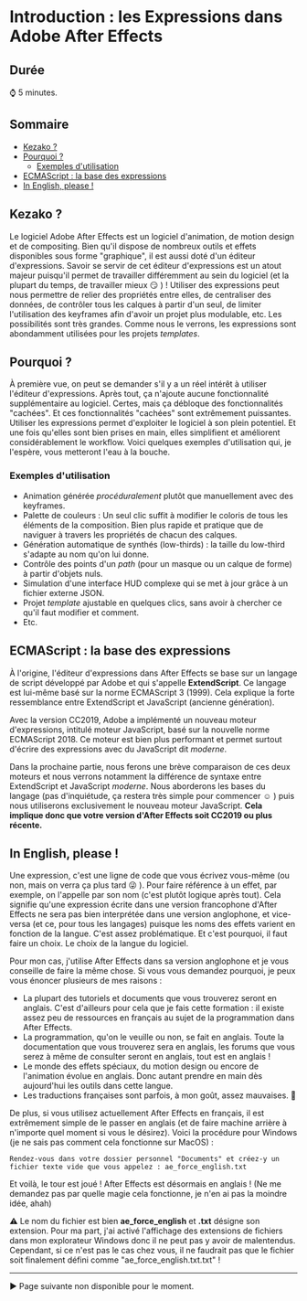 <!-- omit in toc -->
# Introduction : les **Expressions** dans Adobe After Effects

<!-- omit in toc -->
## Durée

:watch: 5 minutes.

<!-- omit in toc -->
## Sommaire

- [Kezako ?](#kezako-)
- [Pourquoi ?](#pourquoi-)
  - [Exemples d'utilisation](#exemples-dutilisation)
- [ECMAScript : la base des expressions](#ecmascript--la-base-des-expressions)
- [In English, please !](#in-english-please-)

## Kezako ?

Le logiciel Adobe After Effects est un logiciel d'animation, de motion design et de compositing. Bien qu'il dispose de nombreux outils et effets disponibles sous forme "graphique", il est aussi doté d'un éditeur d'expressions. Savoir se servir de cet éditeur d'expressions est un atout majeur puisqu'il permet de travailler différemment au sein du logiciel (et la plupart du temps, de travailler mieux :smirk: ) ! Utiliser des expressions peut nous permettre de relier des propriétés entre elles, de centraliser des données, de contrôler tous les calques à partir d'un seul, de limiter l'utilisation des keyframes afin d'avoir un projet plus modulable, etc. Les possibilités sont très grandes. Comme nous le verrons, les expressions sont abondamment utilisées pour les projets *templates*. 

## Pourquoi ?

À première vue, on peut se demander s'il y a un réel intérêt à utiliser l'éditeur d'expressions. Après tout, ça n'ajoute aucune fonctionnalité supplémentaire au logiciel. Certes, mais ça débloque des fonctionnalités "cachées". Et ces fonctionnalités "cachées" sont extrêmement puissantes. Utiliser les expressions permet d'exploiter le logiciel à son plein potentiel. Et une fois qu'elles sont bien prises en main, elles simplifient et améliorent considérablement le workflow. Voici quelques exemples d'utilisation qui, je l'espère, vous metteront l'eau à la bouche.

### Exemples d'utilisation

- Animation générée *procéduralement* plutôt que manuellement avec des keyframes.
- Palette de couleurs : Un seul clic suffit à modifier le coloris de tous les éléments de la composition. Bien plus rapide et pratique que de naviguer à travers les propriétés de chacun des calques.
- Génération automatique de synthés (low-thirds) : la taille du low-third s'adapte au nom qu'on lui donne.
- Contrôle des points d'un *path* (pour un masque ou un calque de forme) à partir d'objets nuls.
- Simulation d'une interface HUD complexe qui se met à jour grâce à un fichier externe JSON.
- Projet *template* ajustable en quelques clics, sans avoir à chercher ce qu'il faut modifier et comment.
- Etc.

## ECMAScript : la base des expressions

À l'origine, l'éditeur d'expressions dans After Effects se base sur un langage de script développé par Adobe et qui s'appelle **ExtendScript**. Ce langage est lui-même basé sur la norme ECMAScript 3 (1999). Cela explique la forte ressemblance entre ExtendScript et JavaScript (ancienne génération).

Avec la version CC2019, Adobe a implémenté un nouveau moteur d'expressions, intitulé moteur JavaScript, basé sur la nouvelle norme ECMAScript 2018. Ce moteur est bien plus performant et permet surtout d'écrire des expressions avec du JavaScript dit *moderne*.

Dans la prochaine partie, nous ferons une brève comparaison de ces deux moteurs et nous verrons notamment la différence de syntaxe entre ExtendScript et JavaScript *moderne*. Nous aborderons les bases du langage (pas d'inquiétude, ça restera très simple pour commencer :relaxed: ) puis nous utiliserons exclusivement le nouveau moteur JavaScript. **Cela implique donc que votre version d'After Effects soit CC2019 ou plus récente.**

## In English, please !

Une expression, c'est une ligne de code que vous écrivez vous-même (ou non, mais on verra ça plus tard :stuck_out_tongue_winking_eye: ). Pour faire référence à un effet, par exemple, on l'appelle par son nom (c'est plutôt logique après tout). Cela signifie qu'une expression écrite dans une version francophone d'After Effects ne sera pas bien interprétée dans une version anglophone, et vice-versa (et ce, pour tous les langages) puisque les noms des effets varient en fonction de la langue. C'est assez problématique. Et c'est pourquoi, il faut faire un choix. Le choix de la langue du logiciel.

Pour mon cas, j'utilise After Effects dans sa version anglophone et je vous conseille de faire la même chose. Si vous vous demandez pourquoi, je peux vous énoncer plusieurs de mes raisons :

- La plupart des tutoriels et documents que vous trouverez seront en anglais. C'est d'ailleurs pour cela que je fais cette formation : il existe assez peu de ressources en français au sujet de la programmation dans After Effects.
- La programmation, qu'on le veuille ou non, se fait en anglais. Toute la documentation que vous trouverez sera en anglais, les forums que vous serez à même de consulter seront en anglais, tout est en anglais !
- Le monde des effets spéciaux, du motion design ou encore de l'animation évolue en anglais. Donc autant prendre en main dès aujourd'hui les outils dans cette langue.
- Les traductions françaises sont parfois, à mon goût, assez mauvaises. :grimacing:

De plus, si vous utilisez actuellement After Effects en français, il est extrêmement simple de le passer en anglais (et de faire machine arrière à n'importe quel moment si vous le désirez). Voici la procédure pour Windows (je ne sais pas comment cela fonctionne sur MacOS) :

```
Rendez-vous dans votre dossier personnel "Documents" et créez-y un fichier texte vide que vous appelez : ae_force_english.txt
```

Et voilà, le tour est joué ! After Effects est désormais en anglais ! (Ne me demandez pas par quelle magie cela fonctionne, je n'en ai pas la moindre idée, ahah)

:warning: Le nom du fichier est bien **ae_force_english** et **.txt** désigne son extension. Pour ma part, j'ai activé l'affichage des extensions de fichiers dans mon explorateur Windows donc il ne peut pas y avoir de malentendus. Cependant, si ce n'est pas le cas chez vous, il ne faudrait pas que le fichier soit finalement défini comme "ae_force_english.txt.txt" !

-----

:arrow_forward: Page suivante non disponible pour le moment.